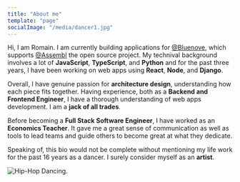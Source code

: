 ```yaml
---
title: "About me"
template: "page"
socialImage: "/media/dancer1.jpg"
---
```


Hi, I am Romain. I am currently building applications for [@Bluenove](https://bluenove.com/en/), which supports [@Assembl](https://gitlab.com/assembl/assembl) the open source project. My technival background involves a lot of **JavaScript**, **TypeScript**, and **Python** and for the past three years, I have been working on web apps using **React**, **Node**, and **Django**. 

Overall, I have genuine passion for **architecture design**, understanding how each piece fits together. Having experience, both as a **Backend and Frontend Engineer**, I have a  thorough understanding of web apps development. I am a **jack of all trades**.

Before becoming a **Full Stack Software Engineer**, I have worked as an **Economics Teacher**. It gave me a great sense of communication as well as tools to lead teams and guide others to become great at what they dedicate. 

Speaking of, this bio would not be complete without mentioning my life work for the past 16 years as a dancer. I surely consider myself as an **artist**.

![Hip-Hop Dancing.](/media/dancer1.jpg)


